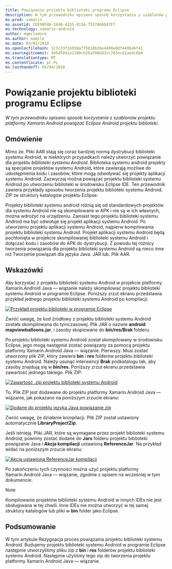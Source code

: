 ```yaml
---
title: Powiązanie projektu biblioteki programu Eclipse
description: W tym przewodniku opisano sposób korzystania z szablonów projektu platformy Xamarin.Android powiązać Eclipse Android projektu biblioteki.
ms.prod: xamarin
ms.assetid: CEE90F8A-164B-4155-813A-7537A665A7E7
ms.technology: xamarin-android
author: mgmclemore
ms.author: mamcle
ms.date: 03/01/2018
ms.openlocfilehash: 1c3c33f1b958aff5818b26e4408e60f449b46f41
ms.sourcegitcommit: 945df041e2180cb20af08b83cc703ecd1aedc6b0
ms.translationtype: MT
ms.contentlocale: pl-PL
ms.lasthandoff: 04/04/2018
---
```

# <a name="binding-an-eclipse-library-project"></a>Powiązanie projektu biblioteki programu Eclipse

_W tym przewodniku opisano sposób korzystania z szablonów projektu platformy Xamarin.Android powiązać Eclipse Android projektu biblioteki._


## <a name="overview"></a>Omówienie

Mimo że. Pliki AAR stają się coraz bardziej normą dystrybucji biblioteki systemu Android, w niektórych przypadkach należy utworzyć powiązanie dla *projektu biblioteki systemu Android*. Biblioteka systemu android projekty są specjalne projektów systemu Android, które zawierają możliwe do udostępnienia kodu i zasobów, które mogą odwoływać się projekty aplikacji systemu Android. Zazwyczaj można powiązać projektu biblioteki systemu Android po utworzeniu biblioteki w środowisku Eclipse IDE.
Ten przewodnik zawiera przykłady sposobu tworzenia projektu biblioteki systemu Android. ZIP ze struktury katalogów projektu Eclipse.

Projekty biblioteki systemu android różnią się od standardowych projektów dla systemu Android nie są skompilowane w APK i nie są w ich własnych, można wdrożyć na urządzeniu. Zamiast tego projektu biblioteki systemu Android ma być odwołuje się projekt aplikacji systemu Android. Po utworzeniu projektu aplikacji systemu Android, najpierw kompilowania projektu biblioteki systemu Android. Projekt aplikacji systemu Android będą pochłonięta w projekcie skompilowanej biblioteki systemu Android i dołączać kodu i zasobów do APK do dystrybucji. Z powodu tej różnicy tworzenia powiązania dla projektu biblioteki systemu Android są nieco inne niż Tworzenie powiązań dla języka Java. JAR lub. Plik AAR.



## <a name="walkthrough"></a>Wskazówki

Aby korzystać z projektu biblioteki systemu Android w projekcie platformy Xamarin.Android Java — wiązanie należy skompilować projektu biblioteki systemu Android w programie Eclipse. Poniższy zrzut ekranu przedstawia przykład jednego projektu biblioteki systemu Android po kompilacji: 

[![Przykład projektu biblioteki w programie Eclipse](binding-a-library-project-images/build-lib-in-eclipse.png)](binding-a-library-project-images/build-lib-in-eclipse.png#lightbox)

Zwróć uwagę, że kod źródłowy z projektu biblioteki systemu Android została skompilowana do tymczasowej. Plik JAR o nazwie **android mapviewballoons.jar**, i zasoby skopiowane do **bin/res/Brak** folderu. 

Po projektu biblioteki systemu Android został skompilowany w środowisku Eclipse, jego mogą następnie zostać powiązany za pomocą projektu platformy Xamarin.Android Java — wiązanie. Pierwszy. Musi zostać utworzony plik ZIP, który zawiera **bin** i **res** folderów projektu biblioteki systemu Android. Należy usunąć interwencji **Brak** podkatalogu tak, aby zasoby znajdują się w **bin/res**. Poniższy zrzut ekranu przedstawia zawartość jednego takiego. Plik ZIP: 

[![Zawartość .zip projektu biblioteki systemu Android](binding-a-library-project-images/contents-of-zip-file.png)](binding-a-library-project-images/contents-of-zip-file.png#lightbox)

To. Plik ZIP jest dodawane do projektu platformy Xamarin.Android Java — wiązanie, jak pokazano na poniższym zrzucie ekranu:

[![Dodane do projektu języka Java powiązanie zip](binding-a-library-project-images/zip-in-binding-project.png)](binding-a-library-project-images/zip-in-binding-project.png#lightbox)

Zwróć uwagę, że działanie kompilacji. Plik ZIP został ustawiony automatycznie **LibraryProjectZip**.

Jeśli istnieją. Pliki JAR, które są wymagane przez projekt biblioteki systemu Android, powinny zostać dodane do **Jars** folderu projektu biblioteki powiązanie Java i **Akcja kompilacji** ustawioną **ReferenceJar**. Na przykład widać na poniższym zrzucie ekranu: 

[![Akcja ustawioną ReferenceJar kompilacji](binding-a-library-project-images/set-to-referencejar.png)](binding-a-library-project-images/set-to-referencejar.png#lightbox)

Po zakończeniu tych czynności można użyć projektu platformy Xamarin.Android Java — wiązanie, zgodnie z opisem na wcześniej w tym dokumencie.

> [!NOTE]
> Kompilowanie projektów biblioteki systemu Android w innych IDEs nie jest obsługiwana w tej chwili. Inne IDEs nie można utworzyć w tej samej struktury katalogów lub pliki w **bin** folder jako Eclipse. 


## <a name="summary"></a>Podsumowanie

W tym artykule Rezygnacja proces powiązania projektu biblioteki systemu Android. Budujemy projektu biblioteki systemu Android w programie Eclipse następnie utworzyliśmy pliku zip z **bin** i **res** folderów projektu biblioteki systemu Android. Następnie użyliśmy tego zip do tworzenia projektu platformy Xamarin.Android Java — wiązanie. 

